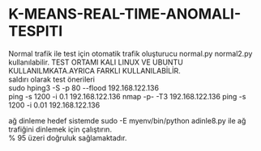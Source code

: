 # K-MEANS-REAL-TIME-ANOMALI-TESPITI
Normal trafik ile test için otomatik trafik oluşturucu normal.py normal2.py kullanılabilir.
TEST ORTAMI KALI LINUX VE UBUNTU KULLANILMKATA.AYRICA FARKLI KULLANILABİLİR.  
saldırı olarak test önerileri  
sudo hping3 -S -p 80 --flood 192.168.122.136  
ping -s 1200 -i 0.1 192.168.122.136 
nmap -p- -T3 192.168.122.136 
ping -s 1200 -i 0.01 192.168.122.136

ağ dinleme hedef sistemde sudo -E myenv/bin/python adinle8.py ile ağ trafiğini dinlemek için çalıştırın.  
% 95 üzeri doğruluk sağlamaktadır.
